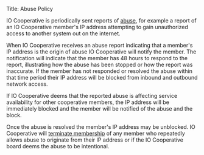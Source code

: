 Title: Abuse Policy

IO Cooperative is periodically sent reports of [abuse](https://en.wikipedia.org/wiki/Internet_abuse),
for example a report of an IO Cooperative member's IP address attempting to gain
unauthorized access to another system out on the internet.

When IO Cooperative receives an abuse report indicating that a member's IP
address is the origin of abuse IO Cooperative will notify the member. The
notification will indicate that the member has 48 hours to respond to the
report, illustrating how the abuse has been stopped or how the report was
inaccurate. If the member has not responded or resolved the abuse within that
time period their IP address will be blocked from inbound and outbound network
access.

If IO Cooperative deems that the reported abuse is affecting service 
availability for other cooperative members, the IP address will be immediately
blocked and the member will be notified of the abuse and the block.

Once the abuse is resolved the member's IP address may be unblocked. IO 
Cooperative will [terminate membership](https://iocoop.org/policies/bylaws#section-503-expulsion)
of any member who repeatedly allows abuse to originate from their IP address or
if the IO Cooperative board deems the abuse to be intentional.